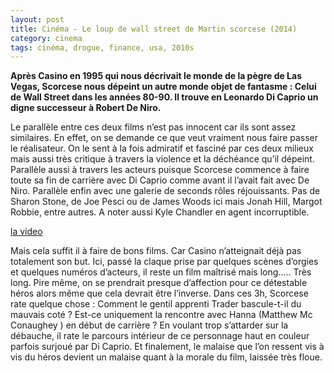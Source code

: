 ```yaml
---
layout: post
title: Cinéma - Le loup de wall street de Martin scorcese (2014)
category: cinema
tags: cinéma, drogue, finance, usa, 2010s
---
```

​**Après Casino en 1995 qui nous décrivait le monde de la pègre de Las Vegas, Scorcese nous dépeint un autre monde objet de fantasme : Celui de Wall Street dans les années 80-90. Il trouve en Leonardo Di Caprio un digne successeur à Robert De Niro.**

Le parallèle entre ces deux films n’est pas innocent car ils sont assez similaires. En effet, on se demande ce que veut vraiment nous faire passer le réalisateur. On le sent à la fois admiratif et fasciné par ces deux milieux mais aussi très critique à travers la violence et la déchéance qu’il dépeint. Parallèle aussi à travers les acteurs puisque Scorcese commence à faire toute sa fin de carrière avec Di Caprio comme avant il l’avait fait avec De Niro. Parallèle enfin avec une galerie de seconds rôles réjouissants. Pas de Sharon Stone, de Joe Pesci ou de James Woods ici mais Jonah Hill, Margot Robbie, entre autres. A noter aussi Kyle Chandler en agent incorruptible.

[la video](https://www.youtube.com/watch?v=8hXirt-nCN8)

Mais cela suffit il à faire de bons films. Car Casino n’atteignait déjà pas totalement son but. Ici, passé la claque prise par quelques scènes d’orgies et quelques numéros d’acteurs, il reste un film maîtrisé mais long….. Très long. Pire même, on se prendrait presque d’affection pour ce détestable héros alors même que cela devrait être l’inverse. Dans ces 3h, Scorcese rate quelque chose : Comment le gentil apprenti Trader bascule-t-il du mauvais coté ? Est-ce uniquement la rencontre avec Hanna (Matthew Mc Conaughey ) en début de carrière ? En voulant trop s’attarder sur la débauche, il rate le parcours intérieur de ce personnage haut en couleur parfois surjoué par Di Caprio. Et finalement, le malaise que l’on ressent vis à vis du héros devient un malaise quant à la morale du film, laissée très floue.
